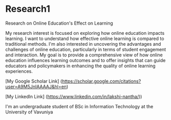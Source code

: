 # Research1
Research on Online Education's Effect on Learning

My research interest is focused on exploring how online education impacts learning. I want to understand how effective online learning is compared to traditional methods. I'm also interested in uncovering the advantages and challenges of online education, particularly in terms of student engagement and interaction. My goal is to provide a comprehensive view of how online education influences learning outcomes and to offer insights that can guide educators and policymakers in enhancing the quality of online learning experiences.

[My Google Scholar Link] (https://scholar.google.com/citations?user=A9M5JnIAAAAJ&hl=en)

[My LinkedIn Link] (https://www.linkedin.com/in/lakshi-nantha/))

I'm an undergraduate student of BSc in Information Technology at the University of Vavuniya
